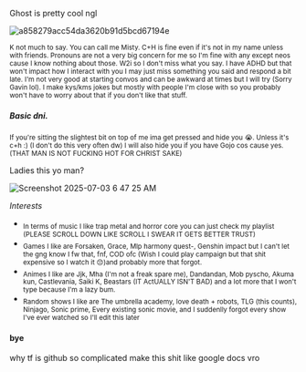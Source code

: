  Ghost is pretty cool ngl

![a858279acc54da3620b91d5bcd67194e](https://github.com/user-attachments/assets/eb151b1f-c5a9-4dc3-85d2-d1be6ce01602) 

<sub> K not much to say. You can call me Misty. C+H is fine even if it's not in my name unless with friends. Pronouns are not a very big concern for me so I'm fine with any except neos cause I know nothing about those. W2i so I don't miss what you say. I have ADHD but that won't impact how I interact with you I may just miss something you said and respond a bit late. I'm not very good at starting convos and can be awkward at times but I will try (Sorry Gavin lol). I make kys/kms jokes but mostly with people I'm close with so you probably won't have to worry about that if you don't like that stuff.

##### Basic dni.

 <sub> If you're sitting the slightest bit on top of me ima get pressed and hide you 😭. Unless it's c+h :) (I don't do this very often dw) I will also hide you if you have  Gojo cos cause yes. (THAT MAN IS NOT FUCKING HOT FOR CHRIST SAKE) 
 
Ladies this yo man? 

![Screenshot 2025-07-03 6 47 25 AM](https://github.com/user-attachments/assets/763b7a6a-b213-4fc2-b262-2d5019c4c455)

  *Interests*

  * <sub> In terms of music I like trap metal and horror core you can just check my playlist (PLEASE SCROLL DOWN LIKE SCROLL I SWEAR IT GETS BETTER TRUST)
  * <sub> Games I like are Forsaken, Grace, Mlp harmony quest-, Genshin impact but I can't let the gng know I fw that, fnf, COD ofc (Wish I could play campaign but that shit expensive so I watch it 😔)and probably more that forgot.
* <sub> Animes I like are Jjk, Mha (I'm not a freak spare me), Dandandan, Mob pyscho, Akuma kun, Castlevania, Saiki K, Beastars (IT ActUALLY ISN'T BAD) and a lot more that I won't type because I'm a lazy bum.
* <sub> Random shows I like are The umbrella academy, love death + robots, TLG (this counts), Ninjago, Sonic prime, Every existing sonic movie, and I suddenlly forgot every show I've ever watched so I'll edit this later 

#### bye 

why tf is github so complicated make this shit like google docs vro

